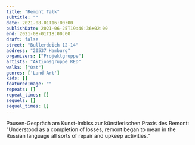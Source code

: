 ```yaml
---
title: "Remont Talk"
subtitle: ""
date: 2021-08-01T16:00:00
publishDate: 2021-06-25T19:40:36+02:00
end: 2021-08-01T18:00:00
draft: false
street: "Bullerdeich 12-14"
address: "20537 Hamburg"
organizers: ["Projektgruppe"]
artists: "Aktionsgruppe RED"
walks: ["Ost"]
genres: ['Land Art']
kids: []
featuredImage: ""
repeats: []
repeat_times: []
sequels: []
sequel_times: []
---
```


Pausen-Gespräch am Kunst-Imbiss zur künstlerischen Praxis des Remont: "Understood as a completion of losses, remont began to mean in the Russian language all sorts of repair and upkeep activities."